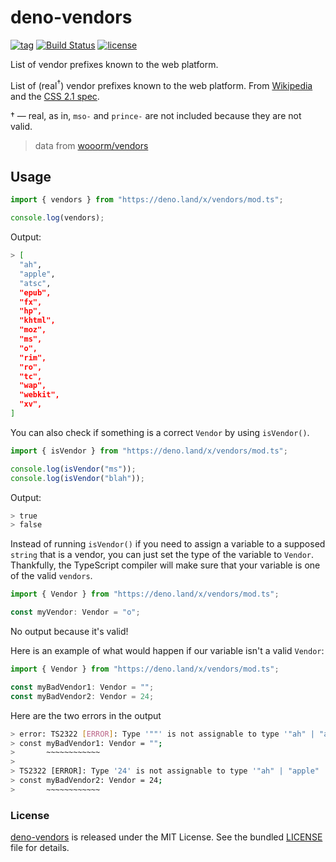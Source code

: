 # deno-vendors

[![tag](https://img.shields.io/github/release/justjavac/deno-vendors)](https://github.com/justjavac/deno-vendors/releases)
[![Build Status](https://github.com/justjavac/deno-vendors/workflows/ci/badge.svg?branch=master)](https://github.com/justjavac/deno-vendors/actions)
[![license](https://img.shields.io/github/license/justjavac/deno-vendors)](https://github.com/justjavac/deno-vendors/blob/master/LICENSE)

List of vendor prefixes known to the web platform.

List of (real<sup>†</sup>) vendor prefixes known to the web platform.
From [Wikipedia](https://en.wikipedia.org/wiki/CSS_hack#Browser_prefixes) and the [CSS 2.1 spec](https://www.w3.org/TR/CSS21/syndata.html#vendor-keyword-history).

† — real, as in, `mso-` and `prince-` are not included because they are
not valid.

> data from [wooorm/vendors](https://github.com/wooorm/vendors)

## Usage

```ts
import { vendors } from "https://deno.land/x/vendors/mod.ts";

console.log(vendors);
```

Output:

```sh
> [
  "ah",
  "apple",
  "atsc",
  "epub",
  "fx",
  "hp",
  "khtml",
  "moz",
  "ms",
  "o",
  "rim",
  "ro",
  "tc",
  "wap",
  "webkit",
  "xv",
]
```

You can also check if something is a correct `Vendor` by using `isVendor()`.

```ts
import { isVendor } from "https://deno.land/x/vendors/mod.ts";

console.log(isVendor("ms"));
console.log(isVendor("blah"));
```

Output:

```sh
> true
> false
```

Instead of running `isVendor()` if you need to assign a variable to a supposed `string` that is a vendor, you can just set the type of the variable to `Vendor`. Thankfully, the TypeScript compiler will make sure that your variable is one of the valid `vendors`.

```ts
import { Vendor } from "https://deno.land/x/vendors/mod.ts";

const myVendor: Vendor = "o";
```

No output because it's valid!

Here is an example of what would happen if our variable isn't a valid `Vendor`:

```ts
import { Vendor } from "https://deno.land/x/vendors/mod.ts";

const myBadVendor1: Vendor = "";
const myBadVendor2: Vendor = 24;
```

Here are the two errors in the output

```sh
> error: TS2322 [ERROR]: Type '""' is not assignable to type '"ah" | "apple" | "atsc" | "epub" | "fx" | "hp" | "khtml" | "moz" | "ms" | "o" | "rim" | "ro" | "tc" | "wap" | "webkit" | "xv"'.
> const myBadVendor1: Vendor = "";
>       ~~~~~~~~~~~~
>
> TS2322 [ERROR]: Type '24' is not assignable to type '"ah" | "apple" | "atsc" | "epub" | "fx" | "hp" | "khtml" | "moz" | "ms" | "o" | "rim" | "ro" | "tc" | "wap" | "webkit" | "xv"'.
> const myBadVendor2: Vendor = 24;
>       ~~~~~~~~~~~~
```

### License

[deno-vendors](https://github.com/justjavac/deno-vendors) is released under the MIT License. See the bundled [LICENSE](./LICENSE) file for details.
